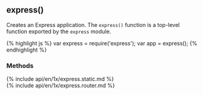 <h2>express()</h2>

Creates an Express application. The `express()` function is a top-level function exported by the `express` module.

{% highlight js %}
var express = require('express');
var app = express();
{% endhighlight %}

<h3 id='express.methods'>Methods</h3>

<section markdown="1">
  {% include api/en/1x/express.static.md %}
</section>

<section markdown="1">
  {% include api/en/1x/express.router.md %}
</section>

